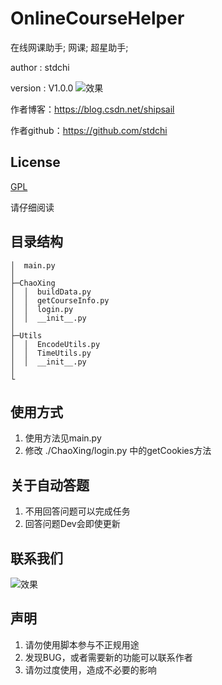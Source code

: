 # OnlineCourseHelper
在线网课助手; 网课; 超星助手;

author : stdchi

version : V1.0.0
![效果](https://github.com/stdchi/OnlineCourseHelper/blob/master/pic/1.jpg?raw=true)

作者博客：https://blog.csdn.net/shipsail

作者github：https://github.com/stdchi


## License
[GPL](https://opensource.org/licenses/GPL-3.0)

请仔细阅读

## 目录结构

```
│  main.py
│
├─ChaoXing
│  │  buildData.py
│  │  getCourseInfo.py
│  │  login.py
│  │  __init__.py
│
├─Utils
│  │  EncodeUtils.py
│  │  TimeUtils.py
│  │  __init__.py
│  
└
```
## 使用方式
1. 使用方法见main.py
2. 修改 ./ChaoXing/login.py 中的getCookies方法

## 关于自动答题
1. 不用回答问题可以完成任务
2. 回答问题Dev会即使更新

## 联系我们
![效果](https://github.com/stdchi/OnlineCourseHelper/blob/master/pic/2.jpg?raw=true)


## 声明
1. 请勿使用脚本参与不正规用途
2. 发现BUG，或者需要新的功能可以联系作者
3. 请勿过度使用，造成不必要的影响


